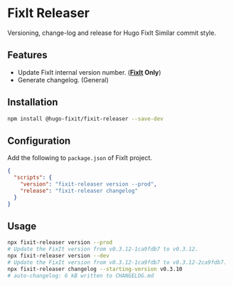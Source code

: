 # FixIt Releaser

Versioning, change-log and release for Hugo FixIt Similar commit style.

## Features

- Update FixIt internal version number. (**[FixIt](https://github.com/hugo-fixit/FixIt) Only**)
- Generate changelog. (General)

## Installation

```bash
npm install @hugo-fixit/fixit-releaser --save-dev
```

## Configuration

Add the following to `package.json` of FixIt project.

```json
{
  "scripts": {
    "version": "fixit-releaser version --prod",
    "release": "fixit-releaser changelog"
  }
}
```

## Usage

```bash
npx fixit-releaser version --prod
# Update the FixIt version from v0.3.12-1ca9fdb7 to v0.3.12.
npx fixit-releaser version --dev
# Update the FixIt version from v0.3.12-1ca9fdb7 to v0.3.12-2ca9fdb7.
npx fixit-releaser changelog --starting-version v0.3.10
# auto-changelog: 6 kB written to CHANGELOG.md
```
